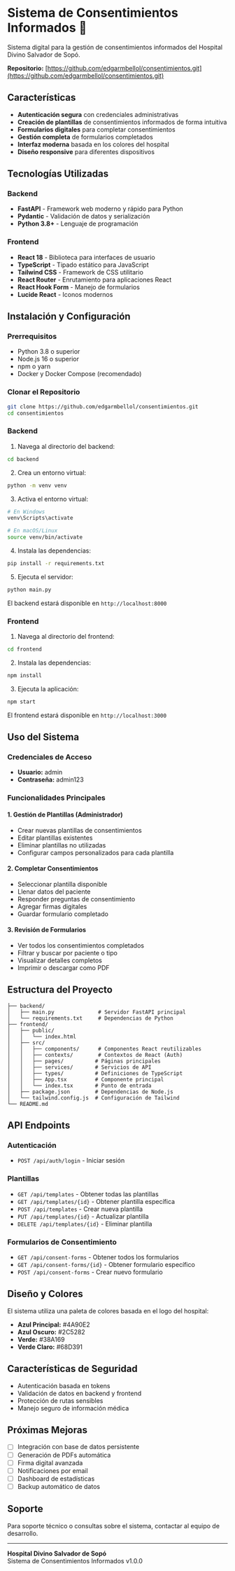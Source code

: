# Sistema de Consentimientos Informados 🏥

Sistema digital para la gestión de consentimientos informados del Hospital Divino Salvador de Sopó.

**Repositorio:** [https://github.com/edgarmbellol/consentimientos.git](https://github.com/edgarmbellol/consentimientos.git)

## Características

- **Autenticación segura** con credenciales administrativas
- **Creación de plantillas** de consentimientos informados de forma intuitiva
- **Formularios digitales** para completar consentimientos
- **Gestión completa** de formularios completados
- **Interfaz moderna** basada en los colores del hospital
- **Diseño responsive** para diferentes dispositivos

## Tecnologías Utilizadas

### Backend
- **FastAPI** - Framework web moderno y rápido para Python
- **Pydantic** - Validación de datos y serialización
- **Python 3.8+** - Lenguaje de programación

### Frontend
- **React 18** - Biblioteca para interfaces de usuario
- **TypeScript** - Tipado estático para JavaScript
- **Tailwind CSS** - Framework de CSS utilitario
- **React Router** - Enrutamiento para aplicaciones React
- **React Hook Form** - Manejo de formularios
- **Lucide React** - Iconos modernos

## Instalación y Configuración

### Prerrequisitos
- Python 3.8 o superior
- Node.js 16 o superior
- npm o yarn
- Docker y Docker Compose (recomendado)

### Clonar el Repositorio

```bash
git clone https://github.com/edgarmbellol/consentimientos.git
cd consentimientos
```

### Backend

1. Navega al directorio del backend:
```bash
cd backend
```

2. Crea un entorno virtual:
```bash
python -m venv venv
```

3. Activa el entorno virtual:
```bash
# En Windows
venv\Scripts\activate

# En macOS/Linux
source venv/bin/activate
```

4. Instala las dependencias:
```bash
pip install -r requirements.txt
```

5. Ejecuta el servidor:
```bash
python main.py
```

El backend estará disponible en `http://localhost:8000`

### Frontend

1. Navega al directorio del frontend:
```bash
cd frontend
```

2. Instala las dependencias:
```bash
npm install
```

3. Ejecuta la aplicación:
```bash
npm start
```

El frontend estará disponible en `http://localhost:3000`

## Uso del Sistema

### Credenciales de Acceso
- **Usuario:** admin
- **Contraseña:** admin123

### Funcionalidades Principales

#### 1. Gestión de Plantillas (Administrador)
- Crear nuevas plantillas de consentimientos
- Editar plantillas existentes
- Eliminar plantillas no utilizadas
- Configurar campos personalizados para cada plantilla

#### 2. Completar Consentimientos
- Seleccionar plantilla disponible
- Llenar datos del paciente
- Responder preguntas de consentimiento
- Agregar firmas digitales
- Guardar formulario completado

#### 3. Revisión de Formularios
- Ver todos los consentimientos completados
- Filtrar y buscar por paciente o tipo
- Visualizar detalles completos
- Imprimir o descargar como PDF

## Estructura del Proyecto

```
├── backend/
│   ├── main.py              # Servidor FastAPI principal
│   └── requirements.txt     # Dependencias de Python
├── frontend/
│   ├── public/
│   │   └── index.html
│   ├── src/
│   │   ├── components/      # Componentes React reutilizables
│   │   ├── contexts/        # Contextos de React (Auth)
│   │   ├── pages/          # Páginas principales
│   │   ├── services/       # Servicios de API
│   │   ├── types/          # Definiciones de TypeScript
│   │   ├── App.tsx         # Componente principal
│   │   └── index.tsx       # Punto de entrada
│   ├── package.json        # Dependencias de Node.js
│   └── tailwind.config.js  # Configuración de Tailwind
└── README.md
```

## API Endpoints

### Autenticación
- `POST /api/auth/login` - Iniciar sesión

### Plantillas
- `GET /api/templates` - Obtener todas las plantillas
- `GET /api/templates/{id}` - Obtener plantilla específica
- `POST /api/templates` - Crear nueva plantilla
- `PUT /api/templates/{id}` - Actualizar plantilla
- `DELETE /api/templates/{id}` - Eliminar plantilla

### Formularios de Consentimiento
- `GET /api/consent-forms` - Obtener todos los formularios
- `GET /api/consent-forms/{id}` - Obtener formulario específico
- `POST /api/consent-forms` - Crear nuevo formulario

## Diseño y Colores

El sistema utiliza una paleta de colores basada en el logo del hospital:
- **Azul Principal:** #4A90E2
- **Azul Oscuro:** #2C5282
- **Verde:** #38A169
- **Verde Claro:** #68D391

## Características de Seguridad

- Autenticación basada en tokens
- Validación de datos en backend y frontend
- Protección de rutas sensibles
- Manejo seguro de información médica

## Próximas Mejoras

- [ ] Integración con base de datos persistente
- [ ] Generación de PDFs automática
- [ ] Firma digital avanzada
- [ ] Notificaciones por email
- [ ] Dashboard de estadísticas
- [ ] Backup automático de datos

## Soporte

Para soporte técnico o consultas sobre el sistema, contactar al equipo de desarrollo.

---

**Hospital Divino Salvador de Sopó**  
Sistema de Consentimientos Informados v1.0.0


